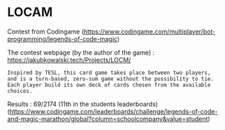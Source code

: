 # LOCAM


Contest from Codingame (https://www.codingame.com/multiplayer/bot-programming/legends-of-code-magic)

The contest webpage (by the author of the game) : https://jakubkowalski.tech/Projects/LOCM/

```
Inspired by TESL, this card game takes place between two players,
and is a turn-based, zero-sum game without the possibility to tie. 
Each player build its own deck of cards chosen from the available choices.
```

Results : 69/2174 (11th in the students leaderboards) (https://www.codingame.com/leaderboards/challenge/legends-of-code-and-magic-marathon/global?column=schoolcompany&value=student)
